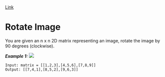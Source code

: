 [Link](https://leetcode.com/problems/rotate-image/)
# Rotate Image
You are given an n x n 2D matrix representing an image, rotate the image by 90 degrees (clockwise).

***Example 1:***
![](https://assets.leetcode.com/uploads/2020/08/28/mat1.jpg)
```
Input: matrix = [[1,2,3],[4,5,6],[7,8,9]]
Output: [[7,4,1],[8,5,2],[9,6,3]]
```
